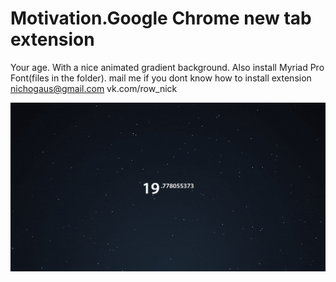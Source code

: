 Motivation.Google Chrome new tab extension
========

Your age. With a nice animated gradient background.
Also install Myriad Pro Font(files in the folder). 
mail me if you dont know how to install extension
nichogaus@gmail.com
vk.com/row_nick

![](Dh5XM5E3k8.gif)
